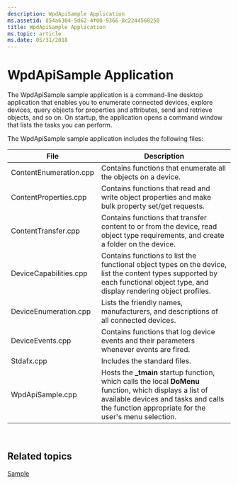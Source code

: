 ```yaml
---
description: WpdApiSample Application
ms.assetid: 854a6304-5d62-4f00-9366-8c2244568250
title: WpdApiSample Application
ms.topic: article
ms.date: 05/31/2018
---
```


# WpdApiSample Application

The WpdApiSample sample application is a command-line desktop application that enables you to enumerate connected devices, explore devices, query objects for properties and attributes, send and retrieve objects, and so on. On startup, the application opens a command window that lists the tasks you can perform.

The WpdApiSample sample application includes the following files:



| **File**               | **Description**                                                                                                                                                                                           |
|------------------------|-----------------------------------------------------------------------------------------------------------------------------------------------------------------------------------------------------------|
| ContentEnumeration.cpp | Contains functions that enumerate all the objects on a device.                                                                                                                                            |
| ContentProperties.cpp  | Contains functions that read and write object properties and make bulk property set/get requests.                                                                                                         |
| ContentTransfer.cpp    | Contains functions that transfer content to or from the device, read object type requirements, and create a folder on the device.                                                                         |
| DeviceCapabilities.cpp | Contains functions to list the functional object types on the device, list the content types supported by each functional object type, and display rendering object profiles.                             |
| DeviceEnumeration.cpp  | Lists the friendly names, manufacturers, and descriptions of all connected devices.                                                                                                                       |
| DeviceEvents.cpp       | Contains functions that log device events and their parameters whenever events are fired.                                                                                                                 |
| Stdafx.cpp             | Includes the standard files.                                                                                                                                                                              |
| WpdApiSample.cpp       | Hosts the **\_tmain** startup function, which calls the local **DoMenu** function, which displays a list of available devices and tasks and calls the function appropriate for the user's menu selection. |



 

## Related topics

<dl> <dt>

[Sample](sample.md)
</dt> </dl>

 

 



